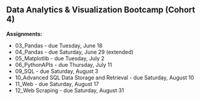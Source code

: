 Data Analytics & Visualization Bootcamp (Cohort 4)
-
<strong>Assignments:</strong>
<ul>
<li>03_Pandas - due Tuesday, June 18</li>
<li>04_Pandas - due Saturday, June 29 (extended)</li>
<li>05_Matplotlib - due Tuesday, July 2</li>
<li>06_PythonAPIs - due Thursday, July 11</li>
<li>09_SQL - due Saturday, August 3</li>
<li>10_Advanced SQL Data Storage and Retrieval - due Saturday, August 10</li>
<li>11_Web - due Saturday, August 17</li>
<li>12_Web Scraping - due Saturday, August 31</li>
</ul>
